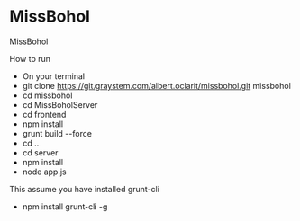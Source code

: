 MissBohol
=========

MissBohol


How to run
- On your terminal
- git clone https://git.graystem.com/albert.oclarit/missbohol.git  missbohol
- cd missbohol
- cd MissBoholServer
- cd frontend
- npm install
- grunt build --force
- cd ..
- cd server
- npm install
- node app.js


This assume you have installed grunt-cli
- npm install grunt-cli -g



